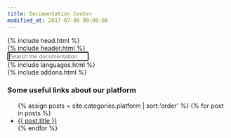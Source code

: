 ```yaml
---
title: Documentation Center
modified_at: 2017-07-06 00:00:00
---
```


<html>
  {% include head.html %}
  <body>
    <main>
      {% include header.html %}
      <div class="container index">
        <div class="row">
          <div class="search-index">
            <div class="search-form">
              <input type="text" class="form-control" id="search-input" placeholder="Search the documentation" autofocus="true">
            </div>
          </div>
        </div>
        <div class="row languages">
          {% include languages.html %}
        </div>
        <div class="row addons">
          {% include addons.html %}
        </div>
        <div class="row platform">
          <h3>Some useful links about our platform</h3>
          <div class="col-12">
            <div class="row">
              <ul>
                {% assign posts = site.categories.platform | sort:'order' %}
                {% for post in posts %}
                  <li>
                    <span class="fa fa-angle-right"></span>
                    <a href="{{ post.url }}">{{ post.title }}</a>
                  </li>
                {% endfor %}
              </ul>
            </div>
          </div>
        </div>
      </div>
    </main>
  </body>
</html>

